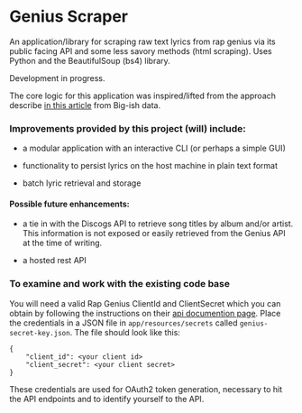 # Genius Scraper
An application/library for scraping raw text lyrics from rap genius via its public facing API and some less savory 
methods (html scraping). 
Uses Python and the BeautifulSoup (bs4) library.

Development in progress.

The core logic for this application was inspired/lifted from the approach describe [in this article](https://bigishdata.com/2016/09/27/getting-song-lyrics-from-geniuss-api-scraping/)
from Big-ish data.

### Improvements provided by this project (will) include:

* a modular application with an interactive CLI (or perhaps a simple GUI)

* functionality to persist lyrics on the host machine in plain text format

* batch lyric retrieval and storage

#### Possible future enhancements:

* a tie in with the Discogs API to retrieve song titles by album and/or artist. This information is not exposed or easily retrieved from the Genius API at the time of writing.

* a hosted rest API

### To examine and work with the existing code base

You will need a valid Rap Genius ClientId and ClientSecret which you can obtain by following the
instructions on their [api documention page](https://docs.genius.com/). Place the credentials in a JSON file
in `app/resources/secrets` called `genius-secret-key.json`. The file should look like this:

```
{
    "client_id": <your client id>
    "client_secret": <your client secret>
}
```

These credentials are used for OAuth2 token generation, necessary to hit the API endpoints and to identify yourself to the API.


 